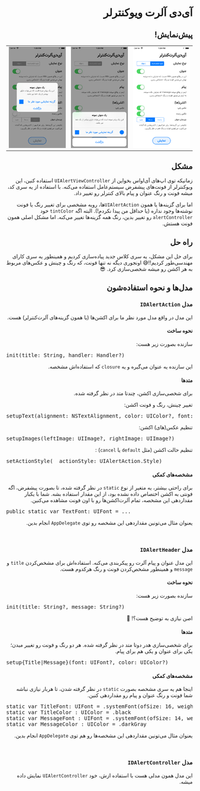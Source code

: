 <div dir='rtl'>

# آی‌دی آلرت ویوکنترلر

## پیش‌نمایش!

<table>
  <tr>
    <td>
      <img src='./Other/01.png'>
    </td>
    <td>
      <img src='./Other/02.png'>
    </td>
    <td>
      <img src='./Other/03.png'>
    </td>
  </tr>
</table>


## مشکل
زمانیکه توی اپ‌های آی‌او‌اس بخواین از `UIAlertViewController` استفاده کنین، این ویوکنترلر از فونت‌های پیشفرض سیستم‌عامل استفاده می‌کنه. با استفاده از یه سری کد، میشه فونت و رنگ عنوان و پیام بالای کنترلر رو تغییر داد.

اما برای گزینه‌ها یا همون `UIAlertAction`ها، رویه مشخصی برای تغییر رنگ یا فونت نوشته‌ها وجود نداره (یا حداقل من پیدا نکردم!). البته اگه `tintColor` خود `alertController` رو تغییر بدین، رنگ همه گزینه‌ها تغییر می‌کنه. اما مشکل اصلی همون فونت هستش.

## راه حل
برای حل این مشکل، یه سری کلاس جدید پیاده‌سازی کردیم و همینطور یه سری کارای مهندسی‌طور کردیم!!😅 اونجوری دیگه نه تنها فونت، که رنگ و چینش و عکس‌های مربوط به هر اکشن رو میشه شخصی‌سازی کرد. 😎

## مدل‌ها و نحوه استفاده‌شون

### مدل `IDAlertAction`
این مدل در واقع مدل مورد نظر ما برای اکشن‌ها (یا همون گزینه‌های آلرت‌کنترلر) هست. 

#### نحوه ساخت
سازنده بصورت زیر هست:

<pre dir='ltr'>
init(title: String, handler: Handler?)
</pre>

این سازنده یه عنوان می‌گیره و یه `closure` که استفاده‌اش مشخصه.

#### متدها
برای شخصی‌سازی اکشن، چندتا متد در نظر گرفته شده.

تغییر چینش، رنگ و فونت اکشن:
<pre dir='ltr'>
setupText(alignment: NSTextAlignment, color: UIColor?, font: UIFont?)
</pre>

تنظیم عکس‌(های) اکشن:
<pre dir='ltr'>
setupImages(leftImage: UIImage?, rightImage: UIImage?)
</pre>

تنظیم حالت اکشن (مثل `default` یا `cancel`) :
<pre dir='ltr'>
setActionStyle(_ actionStyle: UIAlertAction.Style)
</pre>

#### مشخصه‌های کمکی
برای راحتی بیشتر، یه متغیر از نوع `static` در نظر گرفته شده، تا بصورت پیشفرض، اگه فونتی به اکشن اختصاص داده نشده بود، از این مقدار استفاده بشه. شما با یکبار مقداردهی این مشخصه، تمام آلرت‌اکشن‌ها رو با اون فونت مشاهده می‌کنین.

<pre dir='ltr'>
public static var TextFont: UIFont = ...
</pre>

یعنوان مثال می‌تونین مقداردهی این مشخصه رو توی `AppDelegate` انجام بدین.

<br>

### مدل `IDAlertHeader`
این مدل عنوان و پیام آلرت رو پیکربندی می‌کنه.
استفاده‌اش برای مشخص‌کردن `title` و `message` و همینطور مشخص‌کردن فونت و رنگ هرکدوم هست.

#### نحوه ساخت
سازنده بصورت زیر هست:

<pre dir='ltr'>
init(title: String?, message: String?)
</pre>

اصن نیازی به توضیح هست؟! 🤔

#### متدها
برای شخصی‌سازی هدر دوتا متد در نظر گرفته شده. هر دو رنگ و فونت رو تغییر میدن؛ یکی برای عنوان و یکی هم برای پیام.

<pre dir='ltr'>
setup{Title|Message}(font: UIFont?, color: UIColor?)
</pre>

#### مشخصه‌های کمکی
اینجا هم یه سری مشخصه بصورت `static` در نظر گرفته شدن، تا هربار نیازی نباشه شما فونت و رنگ عنوان و پیام رو مقداردهی کنین.

<pre dir='ltr'>
static var TitleFont: UIFont = .systemFont(ofSize: 16, weight: .bold)
static var TitleColor : UIColor = .black
static var MessageFont : UIFont = .systemFont(ofSize: 14, weight: .regular)
static var MessageColor : UIColor = .darkGray
</pre>

یعنوان مثال می‌تونین مقداردهی این مشخصه‌ها رو هم توی `AppDelegate` انجام بدین.

<br>

### مدل `IDAlertController`
این مدل همون مدلی هست با استفاده ازش، خود `UIAlertController` نمایش داده میشه.








</div>